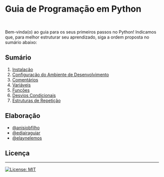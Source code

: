 # Guia de Programação em Python

<br/>

Bem-vinda(o) ao guia para os seus primeiros passos no Python! Indicamos que, para melhor estruturar seu aprendizado, siga a ordem proposta no sumário abaixo:

## Sumário

1. [Instalação](./docs/installation.md)
2. [Configuração do Ambiente de Desenvolvimento](./docs/configuration.md)
3. [Comentários](./docs/comments.md)
4. [Variáveis](./docs/variables.md)
5. [Funções](./docs/functions.md)
6. [Desvios Condicionais](./docs/conditionals.md)
7. [Estruturas de Repetição](./docs/looping.md)

## Elaboração

- [@anisiobfilho](https://github.com/anisiobfilho)
- [@edjairaguiar](https://github.com/edjairaguiar)
- [@elaynelemos](https://github.com/elaynelemos)

## Licença
----
[![License: MIT](https://img.shields.io/badge/License-MIT-blue.svg)](./LICENSE)
